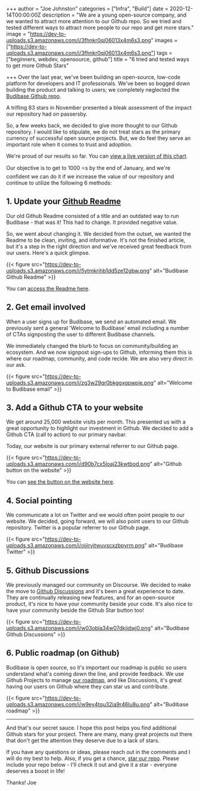 +++
author = "Joe Johnston"
categories = ["Infra", "Build"]
date = 2020-12-14T00:00:00Z
description = "We are a young open-source company, and we wanted to attract more attention to our Github repo. So we tried and tested different ways to attract more people to our repo and get more stars."
image = "https://dev-to-uploads.s3.amazonaws.com/i/3fhnkr0qj06013x4m6s3.png"
images = ["https://dev-to-uploads.s3.amazonaws.com/i/3fhnkr0qj06013x4m6s3.png"]
tags = ["beginners, webdev, opensource, github"]
title = "6 tried and tested ways to get more Github Stars"

+++
Over the last year, we've been building an open-source, low-code platform for developers and IT professionals. We've been so bogged down building the product and talking to users; we completely neglected the [Budibase Github repo](https://github.com/Budibase/budibase).

A trifling 83 stars in November presented a bleak assessment of the impact our repository had on passersby.

So, a few weeks back, we decided to give more thought to our Github repository. I would like to stipulate, we do not treat stars as the primary currency of successful open source projects. But, we do feel they serve an important role when it comes to trust and adoption.

We're proud of our results so far.
You can [view a live version of this chart](https://star-history.t9t.io/#budibase/budibase).

Our objective is to get to 1000 ⭐s by the end of January, and we're confident we can do it if we increase the value of our repository and continue to utilize the following 6 methods:

## 1. Update your [Github Readme](https://github.com/Budibase/budibase)

Our old Github Readme consisted of a title and an outdated way to run Budibase - that was it! This had to change. It provided negative value.

So, we went about changing it. We decided from the outset, we wanted the Readme to be clean, inviting, and informative. It's not the finished article, but it's a step in the right direction and we've received great feedback from our users. Here's a quick glimpse.

{{< figure src="https://dev-to-uploads.s3.amazonaws.com/i/5ytmkrihb1dd5ze12gbw.png" alt="Budibase Github Readme" >}}

You can [access the Readme here](https://github.com/Budibase/budibase/blob/master/README.md).

## 2. Get email involved

When a user signs up for Budibase, we send an automated email. We previously sent a general 'Welcome to Budibase' email including a number of CTAs signposting the user to different Budibase channels.

We immediately changed the blurb to focus on community/building an ecosystem. And we now signpost sign-ups to Github, informing them this is where our roadmap, community, and code recide. We are also very direct in our ask.

{{< figure src="https://dev-to-uploads.s3.amazonaws.com/i/zg3w29qr0bkggxgpwpje.png" alt="Welcome to Budibase email" >}}

## 3. Add a Github CTA to your website

We get around 25,000 website visits per month. This presented us with a great opportunity to highlight our investment in Github. We decided to add a Github CTA (call to action) to our primary navbar.

Today, our website is our primary external referrer to our Github page.

{{< figure src="https://dev-to-uploads.s3.amazonaws.com/i/d90b7cx5loaj23kwtbod.png" alt="Github button on the website" >}}

You can [see the button on the website here](https://www.budibase.com/).

## 4. Social pointing

We communicate a lot on Twitter and we would often point people to our website. We decided, going forward, we will also point users to our Github repository. Twitter is a popular referrer to our Github page.

{{< figure src="https://dev-to-uploads.s3.amazonaws.com/i/ojjirvjtwuvscxzbpyrm.png" alt="Budibase Twitter" >}}

## 5. Github Discussions

We previously managed our community on Discourse. We decided to make the move to [Github Discussions](https://github.com/Budibase/budibase/discussions) and it's been a great experience to date. They are continually releasing new features, and for an open-source product, it's nice to have your community beside your code. It's also nice to have your community beside the Github Star button too!

{{< figure src="https://dev-to-uploads.s3.amazonaws.com/i/w03obla34w07dkjidwj0.png" alt="Budibase Github Discussions" >}}

## 6. Public roadmap (on Github)

Budibase is open source, so it's important our roadmap is public so users understand what's coming down the line, and provide feedback. We use Github Projects to manage [our roadmap](https://github.com/Budibase/budibase/projects/10), and like Discussions, it's great having our users on Github where they can star us and contribute.

{{< figure src="https://dev-to-uploads.s3.amazonaws.com/i/w9ey4tqu32ia9r46lu8u.png" alt="Budibase roadmap" >}}

***

And that's our secret sauce. I hope this post helps you find additional Github stars for your project. There are many, many great projects out there that don't get the attention they deserve due to a lack of stars.

If you have any questions or ideas, please reach out in the comments and I will do my best to help. Also, if you get a chance, [star our repo](https://github.com/Budibase/budibase). Please include your repo below - I'll check it out and give it a star - everyone deserves a boost in life!

Thanks!
Joe
